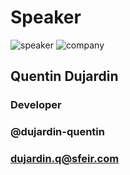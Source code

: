 <!-- .slide: class="speaker-slide" -->
# Speaker

![speaker](./assets/images/speakers/qdujardin.jpg)
![company](./assets/images/logo-sfeir-blanc.png)

<h2>Quentin<span> Dujardin</span></h2>

### Developer

<!-- .element: class="icon-rule icon-first" -->

### @dujardin-quentin

<!-- .element: class="icon-twitter icon-second" -->

### dujardin.q@sfeir.com

<!-- .element: class="icon-mail icon-third" -->
